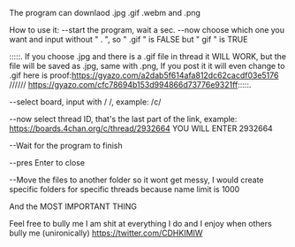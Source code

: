 The program can downlaod .jpg .gif .webm and .png

How to use it:
--start the program, wait a sec.
--now choose which one you want and input without " . ", so " .gif " is FALSE but " gif " is TRUE

:::::. If you choose .jpg and there is a .gif file in thread it WILL WORK, but the file will be saved as .jpg, same with .png, If you post it it will even change to .gif
here is proof:https://gyazo.com/a2dab5f614afa812dc62cacdf03e5176 ////// https://gyazo.com/cfc78694b153d994866d73776e9321ff:::::.


--select board, input with / /, example: /c/


--now select thread ID, that's the last part of the link, example: https://boards.4chan.org/c/thread/2932664 YOU WILL ENTER    2932664  


--Wait for the program to finish 


--pres Enter to close


--Move the files to another folder so it wont get messy, I would create specific folders for specific threads because name limit is 1000

And the MOST IMPORTANT THING 

Feel free to bully me I am shit at everything I do and I enjoy when others bully me (unironically)
https://twitter.com/CDHKIMIW
